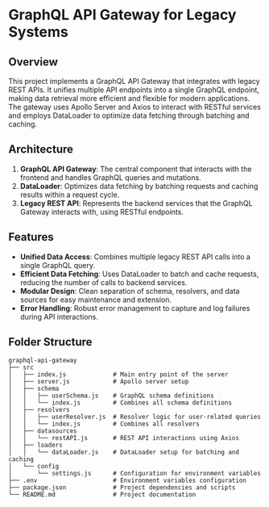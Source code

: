# GraphQL API Gateway for Legacy Systems

## Overview

This project implements a GraphQL API Gateway that integrates with legacy REST APIs. It unifies multiple API endpoints into a single GraphQL endpoint, making data retrieval more efficient and flexible for modern applications. The gateway uses Apollo Server and Axios to interact with RESTful services and employs DataLoader to optimize data fetching through batching and caching.

## Architecture

1. **GraphQL API Gateway**: The central component that interacts with the frontend and handles GraphQL queries and mutations.
2. **DataLoader**: Optimizes data fetching by batching requests and caching results within a request cycle.
3. **Legacy REST API**: Represents the backend services that the GraphQL Gateway interacts with, using RESTful endpoints.

## Features

- **Unified Data Access**: Combines multiple legacy REST API calls into a single GraphQL query.
- **Efficient Data Fetching**: Uses DataLoader to batch and cache requests, reducing the number of calls to backend services.
- **Modular Design**: Clean separation of schema, resolvers, and data sources for easy maintenance and extension.
- **Error Handling**: Robust error management to capture and log failures during API interactions.

## Folder Structure

```plaintext
graphql-api-gateway
├── src
│   ├── index.js             # Main entry point of the server
│   ├── server.js            # Apollo server setup
│   ├── schema
│   │   ├── userSchema.js    # GraphQL schema definitions
│   │   └── index.js         # Combines all schema definitions
│   ├── resolvers
│   │   ├── userResolver.js  # Resolver logic for user-related queries
│   │   └── index.js         # Combines all resolvers
│   ├── datasources
│   │   └── restAPI.js       # REST API interactions using Axios
│   ├── loaders
│   │   └── dataLoader.js    # DataLoader setup for batching and caching
│   └── config
│       └── settings.js      # Configuration for environment variables
├── .env                     # Environment variables configuration
├── package.json             # Project dependencies and scripts
└── README.md                # Project documentation

